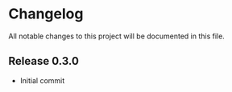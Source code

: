 # Changelog
All notable changes to this project will be documented in this file.

## Release 0.3.0
- Initial commit